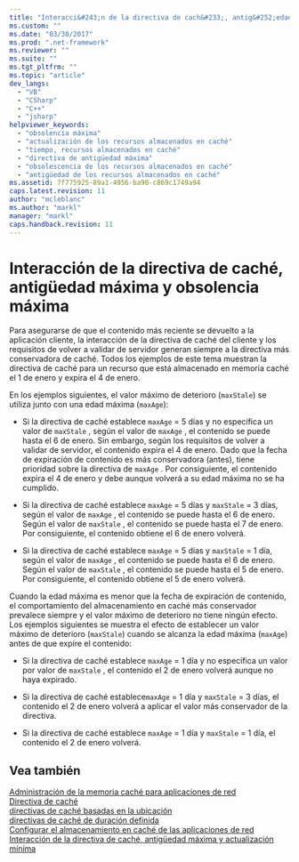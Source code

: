 ```yaml
---
title: "Interacci&#243;n de la directiva de cach&#233;, antig&#252;edad m&#225;xima y obsolencia m&#225;xima | Microsoft Docs"
ms.custom: ""
ms.date: "03/30/2017"
ms.prod: ".net-framework"
ms.reviewer: ""
ms.suite: ""
ms.tgt_pltfrm: ""
ms.topic: "article"
dev_langs: 
  - "VB"
  - "CSharp"
  - "C++"
  - "jsharp"
helpviewer_keywords: 
  - "obsolencia máxima"
  - "actualización de los recursos almacenados en caché"
  - "tiempo, recursos almacenados en caché"
  - "directiva de antigüedad máxima"
  - "obsolescencia de los recursos almacenados en caché"
  - "antigüedad de los recursos almacenados en caché"
ms.assetid: 7f775925-89a1-4956-ba90-c869c1749a94
caps.latest.revision: 11
author: "mcleblanc"
ms.author: "markl"
manager: "markl"
caps.handback.revision: 11
---
```

# Interacci&#243;n de la directiva de cach&#233;, antig&#252;edad m&#225;xima y obsolencia m&#225;xima
Para asegurarse de que el contenido más reciente se devuelto a la aplicación cliente, la interacción de la directiva de caché del cliente y los requisitos de volver a validar de servidor generan siempre a la directiva más conservadora de caché.  Todos los ejemplos de este tema muestran la directiva de caché para un recurso que está almacenado en memoria caché el 1 de enero y expira el 4 de enero.  
  
 En los ejemplos siguientes, el valor máximo de deterioro \(`maxStale`\) se utiliza junto con una edad máxima \(`maxAge`\):  
  
-   Si la directiva de caché establece `maxAge` \= 5 días y no especifica un valor de `maxStale` , según el valor de `maxAge` , el contenido se puede hasta el 6 de enero.  Sin embargo, según los requisitos de volver a validar de servidor, el contenido expira el 4 de enero.  Dado que la fecha de expiración de contenido es más conservadora \(antes\), tiene prioridad sobre la directiva de `maxAge` .  Por consiguiente, el contenido expira el 4 de enero y debe aunque volverá a su edad máxima no se ha cumplido.  
  
-   Si la directiva de caché establece `maxAge` \= 5 días y `maxStale` \= 3 días, según el valor de `maxAge` , el contenido se puede hasta el 6 de enero.  Según el valor de `maxStale` , el contenido se puede hasta el 7 de enero.  Por consiguiente, el contenido obtiene el 6 de enero volverá.  
  
-   Si la directiva de caché establece `maxAge` \= 5 días y `maxStale` \= 1 día, según el valor de `maxAge` , el contenido se puede hasta el 6 de enero.  Según el valor de `maxStale` , el contenido se puede hasta el 5 de enero.  Por consiguiente, el contenido obtiene el 5 de enero volverá.  
  
 Cuando la edad máxima es menor que la fecha de expiración de contenido, el comportamiento del almacenamiento en caché más conservador prevalece siempre y el valor máximo de deterioro no tiene ningún efecto.  Los ejemplos siguientes se muestra el efecto de establecer un valor máximo de deterioro \(`maxStale`\) cuando se alcanza la edad máxima \(`maxAge`\) antes de que expire el contenido:  
  
-   Si la directiva de caché establece `maxAge` \= 1 día y no especifica un valor por valor de `maxStale` , el contenido el 2 de enero volverá aunque no haya expirado.  
  
-   Si la directiva de caché establece`maxAge` \= 1 día y `maxStale` \= 3 días, el contenido el 2 de enero volverá a aplicar el valor más conservador de la directiva.  
  
-   Si la directiva de caché establece `maxAge` \= 1 día y `maxStale` \= 1 día, el contenido el 2 de enero volverá.  
  
## Vea también  
 [Administración de la memoria caché para aplicaciones de red](../../../docs/framework/network-programming/cache-management-for-network-applications.md)   
 [Directiva de caché](../../../docs/framework/network-programming/cache-policy.md)   
 [directivas de caché basadas en la ubicación](../../../docs/framework/network-programming/location-based-cache-policies.md)   
 [directivas de caché de duración definida](../../../docs/framework/network-programming/time-based-cache-policies.md)   
 [Configurar el almacenamiento en caché de las aplicaciones de red](../../../docs/framework/network-programming/configuring-caching-in-network-applications.md)   
 [Interacción de la directiva de caché, antigüedad máxima y actualización mínima](../../../docs/framework/network-programming/cache-policy-interaction-maximum-age-and-minimum-freshness.md)